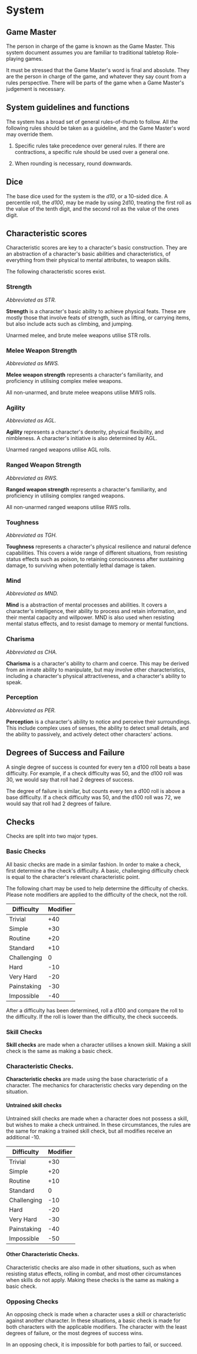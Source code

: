 # System

## Game Master

The person in charge of the game is known as the Game Master. This system document assumes you are familiar to traditional tabletop Role-playing games.

It must be stressed that the Game Master's word is final and absolute. They are the person in charge of the game, and whatever they say count from a rules perspective. There will be parts of the game when a Game Master's judgement is necessary.

## System guidelines and functions

The system has a broad set of general rules-of-thumb to follow. All the following rules should be taken as a guideline, and the Game Master's word may override them.

1. Specific rules take precedence over general rules. If there are contractions, a specific rule should be used over a general one.

2. When rounding is necessary, round downwards.

## Dice

The base dice used for the system is the *d10*, or a 10-sided dice. A percentile roll, the *d100*, may be made by using 2d10, treating the first roll as the value of the tenth digit, and the second roll as the value of the ones digit.

## Characteristic scores

Characteristic scores are key to a character's basic construction. They are an abstraction of a character's basic abilities and characteristics, of everything from their physical to mental attributes, to weapon skills.

The following characteristic scores exist.

### Strength

*Abbreviated as STR.*

**Strength** is a character's basic ability to achieve physical feats. These are mostly those that involve feats of strength, such as lifting, or carrying items, but also include acts such as climbing, and jumping.

Unarmed melee, and brute melee weapons utilise STR rolls.

### Melee Weapon Strength

*Abbreviated as MWS.*

**Melee weapon strength** represents a character's familiarity, and proficiency in utilising complex melee weapons.

All non-unarmed, and brute melee weapons utilise MWS rolls.

### Agility

*Abbreviated as AGL.*

**Agility** represents a character's dexterity, physical flexibility, and nimbleness. A character's initiative is also determined by AGL.

Unarmed ranged weapons utilise AGL rolls.

### Ranged Weapon Strength

*Abbreviated as RWS.*

**Ranged weapon strength** represents a character's familiarity, and proficiency in utilising complex ranged weapons.

All non-unarmed ranged weapons utilise RWS rolls.

### Toughness

*Abbreviated as TGH.*

**Toughness** represents a character's physical resilience and natural defence capabilities. This covers a wide range of different situations, from resisting status effects such as poison, to retaining consciousness after sustaining damage, to surviving when potentially lethal damage is taken.

### Mind

*Abbreviated as MND.*

**Mind** is a abstraction of mental processes and abilities. It covers a character's intelligence, their ability to process and retain information, and their mental capacity and willpower. MND is also used when resisting mental status effects, and to resist damage to memory or mental functions.

### Charisma

*Abbreviated as CHA.*

**Charisma** is a character's ability to charm and coerce. This may be derived from an innate ability to manipulate, but may involve other characteristics, including a character's physical attractiveness, and a character's ability to speak.

### Perception

*Abbreviated as PER.*

**Perception** is a character's ability to notice and perceive their surroundings. This include complex uses of senses, the ability to detect small details, and the ability to passively, and actively detect other characters' actions.

## Degrees of Success and Failure

A single degree of success is counted for every ten a d100 roll beats a base difficulty. For example, if a check difficulty was 50, and the d100 roll was 30, we would say that roll had 2 degrees of success.

The degree of failure is similar, but counts every ten a d100 roll is above a base difficulty. If a check difficulty was 50, and the d100 roll was 72, we would say that roll had 2 degrees of failure.

## Checks

Checks are split into two major types.

### Basic Checks

All basic checks are made in a similar fashion. In order to make a check, first determine a the check's difficulty. A basic, challenging difficulty check is equal to the character's relevant characteristic point.

The following chart may be used to help determine the difficulty of checks. Please note modifiers are applied to the difficulty of the check, not the roll.

Difficulty        | Modifier   |
----------------- | -----------|
Trivial           | +40        |
Simple            | +30        |
Routine           | +20        |
Standard          | +10	       |
Challenging       | 0          |
Hard              | -10        |
Very Hard         | -20        |
Painstaking 	  | -30        |
Impossible        | -40        |

After a difficulty has been determined, roll a d100 and compare the roll to the difficulty. If the roll is lower than the difficulty, the check succeeds.

### Skill Checks

**Skill checks** are made when a character utilises a known skill. Making a skill check is the same as making a basic check.

### Characteristic Checks.

**Characteristic checks** are made using the base characteristic of a character. The mechanics for characteristic checks vary depending on the situation.

#### Untrained skill checks

Untrained skill checks are made when a character does not possess a skill, but wishes to make a check untrained. In these circumstances, the rules are the same for making a trained skill check, but all modifies receive an additional -10.

Difficulty        | Modifier   |
----------------- | -----------|
Trivial           | +30        |
Simple            | +20        |
Routine           | +10        |
Standard          | 0	       |
Challenging       | -10        |
Hard              | -20        |
Very Hard         | -30        |
Painstaking       | -40        |
Impossible        | -50        |

#### Other Characteristic Checks.

Characteristic checks are also made in other situations, such as when resisting status effects, rolling in combat, and most other circumstances when skills do not apply. Making these checks is the same as making a basic check.

### Opposing Checks

An opposing check is made when a character uses a skill or characteristic against another character. In these situations, a basic check is made for both characters with the applicable modifiers. The character with the least degrees of failure, or the most degrees of success wins.

In an opposing check, it is impossible for both parties to fail, or succeed.